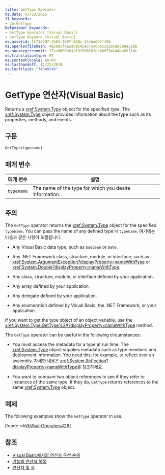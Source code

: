 ```yaml
---
title: GetType Operator
ms.date: 07/20/2015
f1_keywords:
- vb.GetType
helpviewer_keywords:
- GetType operator [Visual Basic]
- GetType keyword [Visual Basic]
ms.assetid: 4f733297-2503-4607-850c-15eba65fff90
ms.openlocfilehash: 4e59bcfaa24c9545ed75c6b5c1d29cad398ac2de
ms.sourcegitcommit: 17ee6605e01ef32506f8fdc686954244ba6911de
ms.translationtype: MT
ms.contentlocale: ko-KR
ms.lasthandoff: 11/22/2019
ms.locfileid: "74349546"
---
```

# <a name="gettype-operator-visual-basic"></a>GetType 연산자(Visual Basic)
Returns a <xref:System.Type> object for the specified type. The <xref:System.Type> object provides information about the type such as its properties, methods, and events.  
  
## <a name="syntax"></a>구문  
  
```vb  
GetType(typename)  
```  
  
## <a name="parameters"></a>매개 변수  
  
|매개 변수|설명|  
|---|---|  
|`typename`|The name of the type for which you desire information.|  
  
## <a name="remarks"></a>주의  
 The `GetType` operator returns the <xref:System.Type> object for the specified `typename`. You can pass the name of any defined type in `typename`. 여기에는 다음과 같은 사항이 포함됩니다.  
  
- Any Visual Basic data type, such as `Boolean` or `Date`.  
  
- Any .NET Framework class, structure, module, or interface, such as <xref:System.ArgumentException?displayProperty=nameWithType> or <xref:System.Double?displayProperty=nameWithType>.  
  
- Any class, structure, module, or interface defined by your application.  
  
- Any array defined by your application.  
  
- Any delegate defined by your application.  
  
- Any enumeration defined by Visual Basic, the .NET Framework, or your application.  
  
 If you want to get the type object of an object variable, use the <xref:System.Type.GetType%2A?displayProperty=nameWithType> method.  
  
 The `GetType` operator can be useful in the following circumstances:  
  
- You must access the metadata for a type at run time. The <xref:System.Type> object supplies metadata such as type members and deployment information. You need this, for example, to reflect over an assembly. 자세한 내용은 <xref:System.Reflection?displayProperty=nameWithType>를 참조하세요.  
  
- You want to compare two object references to see if they refer to instances of the same type. If they do, `GetType` returns references to the same <xref:System.Type> object.  
  
## <a name="example"></a>예제  
 The following examples show the `GetType` operator in use.  
  
 [!code-vb[VbVbalrOperators#26](~/samples/snippets/visualbasic/VS_Snippets_VBCSharp/VbVbalrOperators/VB/Class1.vb#26)]  
  
## <a name="see-also"></a>참조

- [Visual Basic에서의 연산자 우선 순위](../../../visual-basic/language-reference/operators/operator-precedence.md)
- [기능별 연산자 목록](../../../visual-basic/language-reference/operators/operators-listed-by-functionality.md)
- [연산자 및 식](../../../visual-basic/programming-guide/language-features/operators-and-expressions/index.md)

